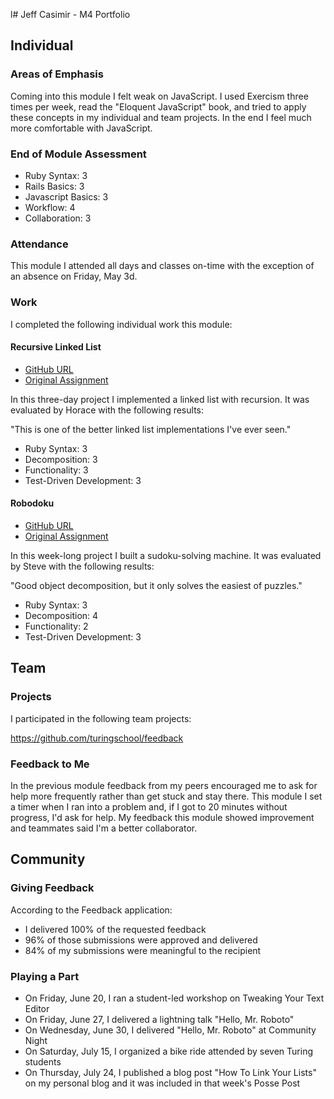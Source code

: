 l# Jeff Casimir - M4 Portfolio

## Individual

### Areas of Emphasis

Coming into this module I felt weak on JavaScript. I used Exercism three times
per week, read the "Eloquent JavaScript" book, and tried to apply these concepts
in my individual and team projects. In the end I feel much more comfortable with
JavaScript.

### End of Module Assessment

* Ruby Syntax: 3
* Rails Basics: 3
* Javascript Basics: 3
* Workflow: 4
* Collaboration: 3

### Attendance

This module I attended all days and classes on-time with the exception of an
absence on Friday, May 3d.

### Work

I completed the following individual work this module:

#### Recursive Linked List

* [GitHub URL](https://github.com/jcasimir/recursive_linked_list)
* [Original Assignment](http://github.com/turingschool/challenges/linked_list.markdown)

In this three-day project I implemented a linked list with recursion. It was
evaluated by Horace with the following results:

"This is one of the better linked list implementations I've ever seen."

* Ruby Syntax: 3
* Decomposition: 3
* Functionality: 3
* Test-Driven Development: 3

#### Robodoku

* [GitHub URL](https://github.com/jcasimir/robodoku)
* [Original Assignment](http://github.com/turingschool/challenges/robodoku.markdown)

In this week-long project I built a sudoku-solving machine. It was
evaluated by Steve with the following results:

"Good object decomposition, but it only solves the easiest of puzzles."

* Ruby Syntax: 3
* Decomposition: 4
* Functionality: 2
* Test-Driven Development: 3

## Team

### Projects

I participated in the following team projects:

https://github.com/turingschool/feedback

### Feedback to Me

In the previous module feedback from my peers encouraged me to ask for help
more frequently rather than get stuck and stay there. This module I set a timer
when I ran into a problem and, if I got to 20 minutes without progress, I'd ask
for help. My feedback this module showed improvement and teammates said I'm a
better collaborator.

## Community

### Giving Feedback

According to the Feedback application:

* I delivered 100% of the requested feedback
* 96% of those submissions were approved and delivered
* 84% of my submissions were meaningful to the recipient

### Playing a Part

* On Friday, June 20, I ran a student-led workshop on Tweaking Your Text Editor
* On Friday, June 27, I delivered a lightning talk "Hello, Mr. Roboto"
* On Wednesday, June 30, I delivered "Hello, Mr. Roboto" at Community Night
* On Saturday, July 15, I organized a bike ride attended by seven Turing students
* On Thursday, July 24, I published a blog post "How To Link Your Lists" on my
personal blog and it was included in that week's Posse Post
